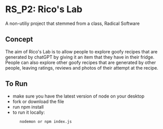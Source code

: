 # RS_P2: Rico's Lab
A non-utiliy project that stemmed from a class, Radical Software

## Concept
The aim of Rico's Lab is to allow people to explore goofy recipes that are generated by chatGPT by giving it an item that they have in their fridge. People can also explore other goofy recipes that are generated by other people, leaving ratings, reviews and photos of their attempt at the recipe.

## To Run
- make sure you have the latest version of node on your desktop
- fork or download the file
- run npm install
- to run it locally:
    ```
       nodemon or npm index.js
     ```
